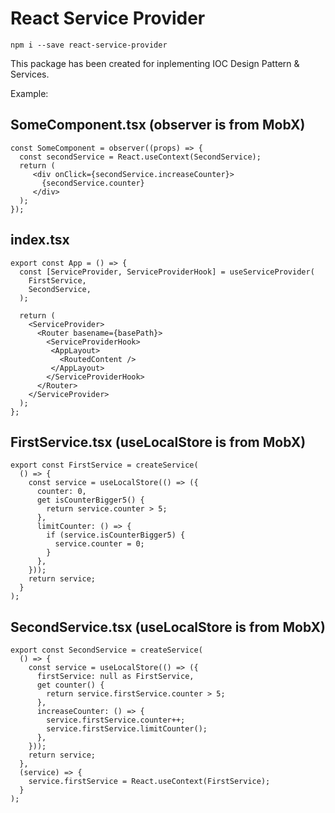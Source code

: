 # React Service Provider

```
npm i --save react-service-provider
```

This package has been created for inplementing IOC Design Pattern & Services.

Example:

## SomeComponent.tsx (observer is from MobX)

```
const SomeComponent = observer((props) => {
  const secondService = React.useContext(SecondService);
  return (
     <div onClick={secondService.increaseCounter}>
       {secondService.counter}
     </div>
  );
});
```

## index.tsx

```
export const App = () => {
  const [ServiceProvider, ServiceProviderHook] = useServiceProvider(
    FirstService,
    SecondService,
  );

  return (
    <ServiceProvider>
      <Router basename={basePath}>
        <ServiceProviderHook>
         <AppLayout>
           <RoutedContent />
         </AppLayout>
        </ServiceProviderHook>
      </Router>
    </ServiceProvider>
  );
};
```

## FirstService.tsx (useLocalStore is from MobX)

```
export const FirstService = createService(
  () => {
    const service = useLocalStore(() => ({
      counter: 0,
      get isCounterBigger5() {
        return service.counter > 5;
      },
      limitCounter: () => {
        if (service.isCounterBigger5) {
          service.counter = 0;
        }
      },
    }));
    return service;
  }
);
```

## SecondService.tsx (useLocalStore is from MobX)

```
export const SecondService = createService(
  () => {
    const service = useLocalStore(() => ({
      firstService: null as FirstService,
      get counter() {
        return service.firstService.counter > 5;
      },
      increaseCounter: () => {
        service.firstService.counter++;
        service.firstService.limitCounter();
      },
    }));
    return service;
  },
  (service) => {
    service.firstService = React.useContext(FirstService);
  }
);
```
